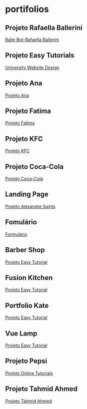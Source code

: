 # portifolios

<p>
<h2>Projeto Rafaella Ballerini</h2>
<a href="https://richard-martins.github.io/portifolios/Balle%20Bot-Rafaella%20Ballerini/">Balle Bot-Rafaella Ballerini</a>
 </p>

<p>
<h2>Projeto Easy Tutorials</h2>
<a href="https://richard-martins.github.io/portifolios/University%20Website%20Design/#">University Website Design</a>
 </p>

<p>
<h2>Projeto Ana</h2>
<a href="https://richard-martins.github.io/portifolios/projeto-ana/">Projeto Ana</a>
 </p>

<p>
<h2>Projeto Fatima</h2>
<a href="https://richard-martins.github.io/portifolios/projeto-fatima/">Projeto Fatima</a>
 </p>

<p>
<h2>Projeto KFC</h2>
<a href="https://richard-martins.github.io/portifolios/projeto-kfc/">Projeto KFC</a>
 </p>

<p>
<h2>Projeto Coca-Cola</h2>
<a href="https://richard-martins.github.io/portifolios/projeto-coca-cola/">Projeto Coca-Cola</a>
 </p>
 
 <p>
<h2>Landing Page</h2>
<a href="https://richard-martins.github.io/portifolios/Landing%20Page-Alexandre%20Saints/">Projeto Alexandre Saints</a>
 </p>

 <p>
<h2>Fomulário</h2>
<a href="https://richard-martins.github.io/portifolios/Formulario/">Formulário</a>
 </p>

 <p>
<h2>Barber Shop</h2>
<a href="https://richard-martins.github.io/portifolios/Barber Shop-Easy Tutorial/">Projeto Easy Tutorial</a>
 </p>

 <p>
<h2>Fusion Kitchen</h2>
<a href="https://richard-martins.github.io/portifolios/Fusion Kitchen/">Projeto Easy Tutorial</a>
 </p>

 <p>
<h2>Portfolio Kate</h2>
<a href="https://richard-martins.github.io/portifolios/Portfolio%20Kate/">Projeto Easy Tutorial</a>
 </p>

 <p>
<h2>Vue Lamp</h2>
<a href="https://richard-martins.github.io/portifolios/Vue%20Lamp/">Projeto Easy Tutorial</a>
 </p>

 <p>
<h2>Projeto Pepsi</h2>
<a href="https://richard-martins.github.io/portifolios/projeto-pepsi/">Projeto Online Tutorials</a>
 </p>

 <p>
<h2>Projeto Tahmid Ahmed</h2>
<a href="https://richard-martins.github.io/portifolios/Tahmid%20Ahmed/">Projeto Tahmid Ahmed</a>
 </p>









